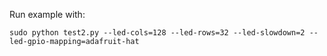 Run example with:

````
sudo python test2.py --led-cols=128 --led-rows=32 --led-slowdown=2 --led-gpio-mapping=adafruit-hat
````